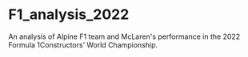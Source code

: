 # F1_analysis_2022
An analysis of Alpine F1 team and McLaren's performance in the 2022 Formula 1Constructors’ World Championship.
